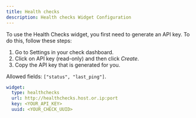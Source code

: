 ```yaml
---
title: Health checks
description: Health checks Widget Configuration
---
```


To use the Health Checks widget, you first need to generate an API key. To do this, follow these steps:

1. Go to Settings in your check dashboard.
2. Click on API key (read-only) and then click _Create_.
3. Copy the API key that is generated for you.

Allowed fields: `["status", "last_ping"]`.

```yaml
widget:
  type: healthchecks
  url: http://healthchecks.host.or.ip:port
  key: <YOUR_API_KEY>
  uuid: <YOUR_CHECK_UUID>
```
